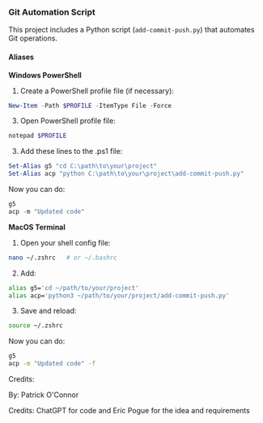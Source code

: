 ### Git Automation Script

This project includes a Python script (`add-commit-push.py`) that automates Git operations.

#### Aliases

**Windows PowerShell**

1. Create a PowerShell profile file (if necessary):
```powershell
New-Item -Path $PROFILE -ItemType File -Force
```
3. Open PowerShell profile file:
```powershell
notepad $PROFILE
```
3. Add these lines to the .ps1 file:
```powershell
Set-Alias g5 "cd C:\path\to\your\project"
Set-Alias acp "python C:\path\to\your\project\add-commit-push.py"
```
Now you can do:
```powershell
g5
acp -m "Updated code"
```
**MacOS Terminal**

1. Open your shell config file:
```bash
nano ~/.zshrc   # or ~/.bashrc
```
2. Add:
```bash
alias g5='cd ~/path/to/your/project'
alias acp='python3 ~/path/to/your/project/add-commit-push.py'
```
3. Save and reload:
```bash
source ~/.zshrc
```
Now you can do:
```bash
g5
acp -m "Updated code" -f
```
Credits:

By: Patrick O'Connor

Credits: ChatGPT for code and Eric Pogue for the idea and requirements
